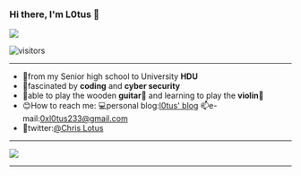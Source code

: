 ### Hi there, I'm L0tus 👋
<img src="https://readme-typing-svg.herokuapp.com/?lines=Hola!;Welcome%20to%20my%20Github!&font=Roboto" />  
  
![visitors](https://visitor-badge.glitch.me/badge?page_id=ChrisL0tus&left_color=green&right_color=red)

---
*    🏫from my Senior high school to University **HDU**  
*    💖fascinated  by **coding** and **cyber security**  
*    👦able to play the wooden **guitar🎸** and learning to play the **violin🎻**    
*    😊How to reach me: 💻personal blog:[l0tus' blog](https://l0tus.vip)   📫e-mail:0xl0tus233@gmail.com  
*    🧱twitter:[@Chris Lotus](https://twitter.com/Lotus_Chris_)
 
---
![](https://github-readme-stats.vercel.app/api?username=ChrisL0tus&show_icons=true&theme=dark&count_private=true)  


---
<!--
**ChrisL0tus/ChrisL0tus** is a ✨ _special_ ✨ repository because its `README.md` (this file) appears on your GitHub profile.

Here are some ideas to get you started:

- 🔭 I’m currently working on ...
- 🌱 I’m currently learning ...
- 👯 I’m looking to collaborate on ...
- 🤔 I’m looking for help with ...
- 💬 Ask me about ...
- 📫 How to reach me: ...
- 😄 Pronouns: ...
- ⚡ Fun fact: ...
-->
